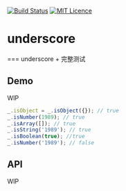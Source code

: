[![Build Status](https://travis-ci.org/Aladdin-ADD/underscore.svg?branch=master)](https://travis-ci.org/Aladdin-ADD/underscore)
[![MIT Licence](https://badges.frapsoft.com/os/mit/mit.svg)](https://opensource.org/licenses/mit-license.php)   
# underscore
===
underscore + 完整测试

## Demo
WIP
```js
_.isObject = _.isObject({}); // true
_.isNumber(1989); // true
_.isArray([]); // true
_.isString('1989'); // true
_.isBoolean(true); //true
_.isNumber('1989'); // false
```
## API
WIP